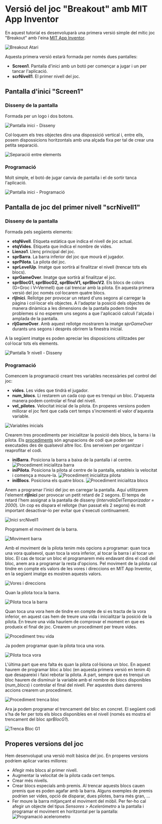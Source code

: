 # Versió del joc "Breakout" amb MIT App Inventor
En aquest tutorial es desenvoluparà una primera versió simple del mític joc "Breakout" amb 
l'eina [MIT App Inventor](http://appinventor.mit.edu).

![Breakout Atari](/assets/mit_breakout/breakout.png)

Aquesta primera versió estarà formada per només dues pantalles:
* **Screen1**. Pantalla d'inici amb un botó per començar a jugar i un per tancar l'aplicació.
* **scrNivell1**. El primer nivell del joc.

## Pantalla d'inici "Screen1"
### Disseny de la pantalla
Formada per un logo i dos botons.

![Pantalla inici - Disseny](/assets/mit_breakout/srcInici.png)

Col·loquem els tres objectes dins una dispossició vertical i, entre ells, posem dispossicions horitzontals amb una alçada fixa per tal de crear una petita separació.

![Separació entre elements](/assets/mit_breakout/srcIniciSeparacio.png)

### Programació
Molt simple, el botó de jugar canvia de pantalla i el de sortir tanca l'aplicació.

![Pantalla inici - Programació](/assets/mit_breakout/progInici.png)

## Pantalla de joc del primer nivell "scrNivell1"
### Disseny de la pantalla
Formada pels següents elements:
* **etqNivell**. Etiqueta estàtica que indica el nivell de joc actual.
* **etqVides**. Etiqueta que indica el nombre de vides.
* **Lienzo1**. Llenç principal del joc.
* **sprBarra**. La barra inferior del joc que mourà el jugador.
* **sprPilota**. La pilota del joc.
* **sprLevelUp**. Imatge que sortirà al finalitzar el nivell (trencar tots els blocs).
* **sprGameOver**. Imatge que sortirà al finalitzar el joc.
* **sprBlocG1, sprBlocG2, sprBlocV1, sprBlocV2**. Els blocs de colors (G=Groc i V=Vermell) que cal trencar amb la pilota. En aquesta primera versió del joc només col·locarem quatre blocs.
* **rljInici**. Rellotge per provocar un retard d'uns segons al carregar la pàgina i col·locar els objectes. A l'adaptar la posició dels objectes de manera dinàmica a les dimensions de la pantalla podem tindre problemes si no esperem uns segons a que l'aplicació calculi l'alçada i amplada de la pantalla.
* **rljGameOver**. Amb aquest rellotge mostrarem la imatge *sprGameOver* durants uns segons i després obrirem la finestra inicial.

A la següent imatge es poden apreciar les disposicions utilitzades per col·locar tots els elements.

![Pantalla 1r nivell - Disseny](/assets/mit_breakout/scrNivell1.png)

### Programació
Comencem la programació creant tres variables necessàries pel control del joc:
* **vides**. Les vides que tindrà el jugador.
* **num_blocs**. Li restarem un cada cop que es trenqui un bloc. D'aquesta manera podem controlar el final del nivell.
* **vel_pilotes**. Velocitat inicial de la pilota. En properes versions podem millorar el joc fent que cada cert temps s'incrementi el valor d'aquesta variable.

![Variables inicials](/assets/mit_breakout/variables_scrNivell1.png)

Crearem tres procediments per inicialitzar la posició dels blocs, la barra i la pilota. Els [procediments](http://appinventor.mit.edu) són agrupacions de codi que poden ser executades des de qualsevol altre lloc. Ens serveixen per organitzar i reaprofitar el codi.
* **iniBarra**. Posiciona la barra a baixa de la pantalla i al centre.
![Procediment inicialitza barra](/assets/mit_breakout/iniBarra.png)
* **iniPilota**. Posiciona la pilota al centre de la pantalla, estableix la velocitat i comença a moure-la.
![Procediment inicialitza pilota](/assets/mit_breakout/iniPilota.png)
* **iniBlocs**. Posiciona els quatre blocs.
![Procediment inicialitza blocs](/assets/mit_breakout/iniBlocs.png)

Anem a programar l'inici del joc en carregar la pantalla. Aquí utilitzarem l'element **rljInici** per provocar un petit retard de 2 segons. El temps de retard l'hem assignat a la pantalla de disseny (*IntervaloDelTemporizador = 2000*). Un cop es dispara el rellotge (han passat els 2 segons) és molt important desactivar-lo per evitar que s'executi contínuament.

![Inici srcNivell1](/assets/mit_breakout/inici-scrNivell1.png)

Programem el moviment de la barra.

![Moviment barra](/assets/mit_breakout/moviment-barra.png)

Amb el moviment de la pilota tenim més opcions a programar: quan toca una vora qualsevol, quan toca la vora inferior, al tocar la barra i al tocar un bloc. El cas de tocar un bloc el programarem més endavant dins el codi del bloc, anem ara a programar la resta d'opcions. Pel moviment de la pilota cal tindre en compte els valors de les vores i direccions en MIT App Inventor, en la següent imatge es mostren aquests valors.

![Vores i direccions](/assets/mit_breakout/vores_direccions.jpg)

Quan la pilota toca la barra.

![Pilota toca la barra](/assets/mit_breakout/tocaBarra.png)

Quan toca una vora hem de tindre en compte de si es tracta de la vora inferior, en aquest cas hem de treure una vida i inicialitzar la posició de la pilota. En treure una vida hauriem de comprovar el moment en que es produeix el final de joc. Crearem un procediment per treure vides.

![Procediment treu vida](/assets/mit_breakout/treuVida.png)

Ja podem programar quan la pilota toca una vora.

![Pilota toca vora](/assets/mit_breakout/tocaVora.png)

L'última part que ens falta és quan la pilota col·lisiona un bloc. En aquest haurem de programar bloc a bloc (en aquesta primera versió en tenim 4) que desapareixi i faixi rebotar la pilota. A part, sempre que es trenqui un bloc haurem de disminuir la variable amb el nombre de blocs disponibles (*num_blocs*) i controlar el final del nivell. Per aquestes dues darreres accions crearem un procediment.

![Procediment trenca bloc](/assets/mit_breakout/trencaBloc.png)

Ara ja podem programar el trencament del bloc en concret. El següent codi s'ha de fer per tots els blocs disponibles en el nivell (només es mostra el trencament del bloc *sprBlocG1*).

![Trenca Bloc G1](/assets/mit_breakout/trencaBlocG1.png)

## Properes versions del joc
Hem desenvolupat una versió molt bàsica del joc. En properes versions podríem aplicar varies millores:
* Afegir més blocs al primer nivell.
* Augmentar la velocitat de la pilota cada cert temps.
* Crear més nivells.
* Crear blocs especials amb premis. Al trencar aquests blocs cauen premis que es poden agafar amb la barra. Alguns exemples de premis podrien ser vides, opció de disparar, dues pilotes, barra més gran, ...
* Fer moure la barra mitjançant el moviment del mòbil. Per fer-ho cal afegir un objecte del tipus *Sensores > Acelerómetro* a la pantalla i programar el moviment en horitzontal per la pantalla:
![Programació acelerometro](/assets/mit_breakout/acelerometro.png)


